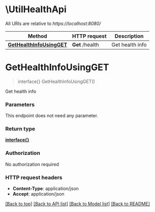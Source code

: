 # \UtilHealthApi

All URIs are relative to *https://localhost:8080/*

Method | HTTP request | Description
------------- | ------------- | -------------
[**GetHealthInfoUsingGET**](UtilHealthApi.md#GetHealthInfoUsingGET) | **Get** /health | Get health info


# **GetHealthInfoUsingGET**
> interface{} GetHealthInfoUsingGET()

Get health info


### Parameters
This endpoint does not need any parameter.

### Return type

[**interface{}**](interface{}.md)

### Authorization

No authorization required

### HTTP request headers

 - **Content-Type**: application/json
 - **Accept**: application/json

[[Back to top]](#) [[Back to API list]](../README.md#documentation-for-api-endpoints) [[Back to Model list]](../README.md#documentation-for-models) [[Back to README]](../README.md)

